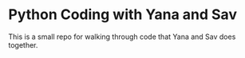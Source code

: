 # Python Coding with Yana and Sav

This is a small repo for walking through code that Yana and Sav does together.

